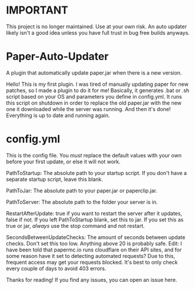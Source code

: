 # IMPORTANT #
This project is no longer maintained. Use at your own risk. An auto updater likely isn't a good idea unless you have full trust in bug free builds anyways. 

# Paper-Auto-Updater
A plugin that automatically update paper.jar when there is a new version.

Hello! This is my first plugin. I was tired of manually updating paper for new patches, so I made a plugin to do it for me!
Basically, it generates  .bat or .sh script based on your OS and parameters you define in config.yml. It runs this script on shutdown
in order to replace the old paper.jar with the new one it downloaded while the server was running. And then it's done! Everything is
up to date and running again.


# config.yml
This is the config file. You *must* replace the default values with your own before your first update, or else it will not work.

PathToStartup: The absolute path to your startup script. If you don't have a separate startup script, leave this blank.

PathToJar: The absolute path to your paper.jar or paperclip.jar.

PathToServer: The absolute path to the folder your server is in.

RestartAfterUpdate: true if you want to restart the server after it updates, false if not. If you left PathToStartup blank, set this to jar. If you set this as true or jar, *always* use the stop command and not restart.

SecondsBetweenUpdateChecks: The amount of seconds between update checks. Don't set this too low. Anything above 20 is probably safe.
Edit: I have been told that papermc.io runs cloudflare on their API sites, and for some reason have it set to detecting automated requests? Due to this, frequent access may get your requests blocked. It's best to only check every couple of days to avoid 403 errors.


Thanks for reading! If you find any issues, you can open an issue here.
